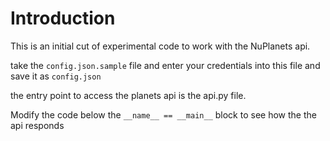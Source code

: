 # Introduction

This is an initial cut of experimental code to work with the NuPlanets api.

take the `config.json.sample` file and enter your credentials into this file
and save it as `config.json`

the entry point to access the planets api is the api.py file.

Modify the code below the `__name__ == __main__` block to see how the the api responds
